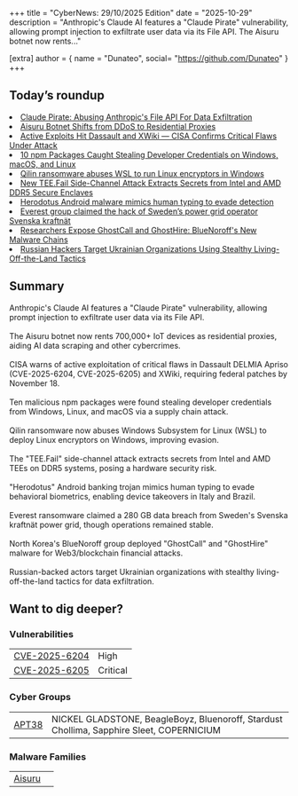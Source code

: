 +++
  title = "CyberNews: 29/10/2025 Edition"
  date = "2025-10-29"
  description = "Anthropic's Claude AI features a "Claude Pirate" vulnerability, allowing prompt injection to exfiltrate user data via its File API.  The Aisuru botnet now rents..."

  [extra]
  author = { name = "Dunateo", social= "https://github.com/Dunateo" }
  +++
<html><body>
<h2>Today’s roundup</h2>
<li><a href='https://embracethered.com/blog/posts/2025/claude-abusing-network-access-and-anthropic-api-for-data-exfiltration/'>Claude Pirate: Abusing Anthropic's File API For Data Exfiltration</a></li>
<li><a href='https://krebsonsecurity.com/2025/10/aisuru-botnet-shifts-from-ddos-to-residential-proxies/'>Aisuru Botnet Shifts from DDoS to Residential Proxies</a></li>
<li><a href='https://thehackernews.com/2025/10/active-exploits-hit-dassault-and-xwiki.html'>Active Exploits Hit Dassault and XWiki — CISA Confirms Critical Flaws Under Attack</a></li>
<li><a href='https://thehackernews.com/2025/10/10-npm-packages-caught-stealing.html'>10 npm Packages Caught Stealing Developer Credentials on Windows, macOS, and Linux</a></li>
<li><a href='https://www.bleepingcomputer.com/news/security/qilin-ransomware-abuses-wsl-to-run-linux-encryptors-in-windows/'>Qilin ransomware abuses WSL to run Linux encryptors in Windows</a></li>
<li><a href='https://thehackernews.com/2025/10/new-teefail-side-channel-attack.html'>New TEE.Fail Side-Channel Attack Extracts Secrets from Intel and AMD DDR5 Secure Enclaves</a></li>
<li><a href='https://securityaffairs.com/183974/malware/herodotus-android-malware-mimics-human-typing-to-evade-detection.html'>Herodotus Android malware mimics human typing to evade detection</a></li>
<li><a href='https://securityaffairs.com/183963/cyber-crime/everest-group-claimed-the-hack-of-swedens-power-grid-operator-svenska-kraftnat.html'>Everest group claimed the hack of Sweden’s power grid operator Svenska kraftnät</a></li>
<li><a href='https://thehackernews.com/2025/10/researchers-expose-ghostcall-and.html'>Researchers Expose GhostCall and GhostHire: BlueNoroff's New Malware Chains</a></li>
<li><a href='https://thehackernews.com/2025/10/russian-hackers-target-ukrainian.html'>Russian Hackers Target Ukrainian Organizations Using Stealthy Living-Off-the-Land Tactics</a></li>
<h2>Summary</h2>
<p>Anthropic's Claude AI features a "Claude Pirate" vulnerability, allowing prompt injection to exfiltrate user data via its File API.<br><br>The Aisuru botnet now rents 700,000+ IoT devices as residential proxies, aiding AI data scraping and other cybercrimes.<br><br>CISA warns of active exploitation of critical flaws in Dassault DELMIA Apriso (CVE-2025-6204, CVE-2025-6205) and XWiki, requiring federal patches by November 18.<br><br>Ten malicious npm packages were found stealing developer credentials from Windows, Linux, and macOS via a supply chain attack.<br><br>Qilin ransomware now abuses Windows Subsystem for Linux (WSL) to deploy Linux encryptors on Windows, improving evasion.<br><br>The "TEE.Fail" side-channel attack extracts secrets from Intel and AMD TEEs on DDR5 systems, posing a hardware security risk.<br><br>"Herodotus" Android banking trojan mimics human typing to evade behavioral biometrics, enabling device takeovers in Italy and Brazil.<br><br>Everest ransomware claimed a 280 GB data breach from Sweden's Svenska kraftnät power grid, though operations remained stable.<br><br>North Korea's BlueNoroff group deployed "GhostCall" and "GhostHire" malware for Web3/blockchain financial attacks.<br><br>Russian-backed actors target Ukrainian organizations with stealthy living-off-the-land tactics for data exfiltration.</p>
<h2>Want to dig deeper?</h2>
<h3>Vulnerabilities</h3>
<table><tbody><tr> <td><a href='https://vulnerability.circl.lu/vuln/CVE-2025-6204'>CVE-2025-6204</a></td>  <td data-severity='High'>High</td> </tr>
<tr> <td><a href='https://vulnerability.circl.lu/vuln/CVE-2025-6205'>CVE-2025-6205</a></td>  <td data-severity='Critical'>Critical</td> </tr>
</tbody></table><h3>Cyber Groups</h3>
<table><tbody><tr> <td><a href='https://attack.mitre.org/groups/G0082'>APT38</a></td>  <td>NICKEL GLADSTONE, BeagleBoyz, Bluenoroff, Stardust Chollima, Sapphire Sleet, COPERNICIUM</td> </tr>
</tbody></table><h3>Malware Families</h3>
<table><tbody><tr> <td><a href='https://malpedia.caad.fkie.fraunhofer.de/details/elf.aisuru'>Aisuru</a></td>  <td></td> </tr>
</tbody></table></body></html>